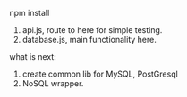 npm install
1. api.js, route to here for simple testing.
2. database.js, main functionality here.

what is next:
1. create common lib for MySQL, PostGresql
2. NoSQL wrapper.
